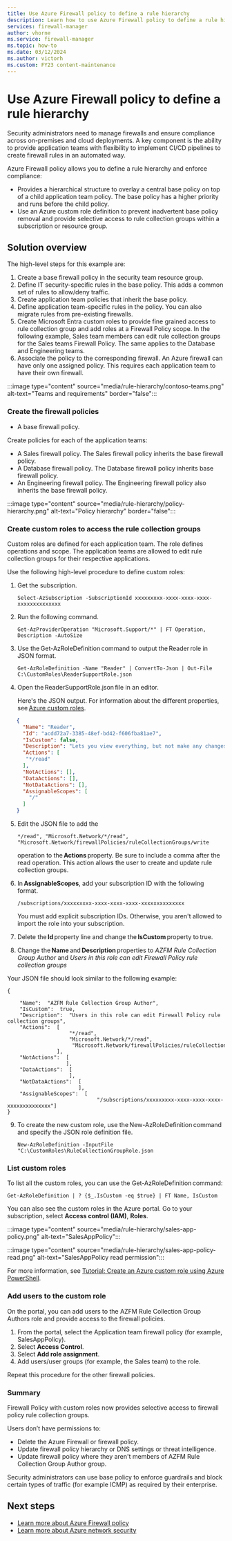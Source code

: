 ```yaml
---
title: Use Azure Firewall policy to define a rule hierarchy
description: Learn how to use Azure Firewall policy to define a rule hierarchy and enforce compliance.
services: firewall-manager
author: vhorne
ms.service: firewall-manager
ms.topic: how-to
ms.date: 03/12/2024
ms.author: victorh
ms.custom: FY23 content-maintenance
---
```


# Use Azure Firewall policy to define a rule hierarchy

Security administrators need to manage firewalls and ensure compliance across on-premises and cloud deployments. A key component is the ability to provide application teams with flexibility to implement CI/CD pipelines to create firewall rules in an automated way.

Azure Firewall policy allows you to define a rule hierarchy and enforce compliance:

- Provides a hierarchical structure to overlay a central base policy on top of a child application team policy. The base policy has a higher priority and runs before the child policy.
- Use an Azure custom role definition to prevent inadvertent base policy removal and provide selective access to rule collection groups within a subscription or resource group.

## Solution overview

The high-level steps for this example are:

1. Create a base firewall policy in the security team resource group.
3. Define IT security-specific rules in the base policy. This adds a common set of rules to allow/deny traffic.
4. Create application team policies that inherit the base policy.
5. Define application team-specific rules in the policy. You can also migrate rules from pre-existing firewalls.
6. Create Microsoft Entra custom roles to provide fine grained access to rule collection group and add roles at a Firewall Policy scope. In the following example, Sales team members can edit rule collection groups for the Sales teams Firewall Policy. The same applies to the Database and Engineering teams.
7. Associate the policy to the corresponding firewall. An Azure firewall can have only one assigned policy. This requires each application team to have their own firewall.



:::image type="content" source="media/rule-hierarchy/contoso-teams.png" alt-text="Teams and requirements" border="false":::

### Create the firewall policies

- A base firewall policy.

Create policies for each of the application teams:

- A Sales firewall policy. The Sales firewall policy inherits the base firewall policy.
- A Database firewall policy. The Database firewall policy inherits base firewall policy.
- An Engineering firewall policy. The Engineering firewall policy also inherits the base firewall policy.

:::image type="content" source="media/rule-hierarchy/policy-hierarchy.png" alt-text="Policy hierarchy" border="false":::

### Create custom roles to access the rule collection groups

Custom roles are defined for each application team. The role defines operations and scope. The application teams are allowed to edit rule collection groups for their respective applications.

Use the following high-level procedure to define custom roles:

1. Get the subscription.

   `Select-AzSubscription -SubscriptionId xxxxxxxxx-xxxx-xxxx-xxxx-xxxxxxxxxxxxxx`
2. Run the following command.

   `Get-AzProviderOperation "Microsoft.Support/*" | FT Operation, Description -AutoSize`
3. Use the Get-AzRoleDefinition command to output the Reader role in JSON format.

   `Get-AzRoleDefinition -Name "Reader" | ConvertTo-Json | Out-File C:\CustomRoles\ReaderSupportRole.json`
4. Open the ReaderSupportRole.json file in an editor.

   Here's the JSON output. For information about the different properties, see [Azure custom roles](../role-based-access-control/custom-roles.md).

```json
   {
     "Name": "Reader",
     "Id": "acdd72a7-3385-48ef-bd42-f606fba81ae7",
     "IsCustom": false,
     "Description": "Lets you view everything, but not make any changes.",
     "Actions": [
      "*/read"
     ],
     "NotActions": [],
     "DataActions": [],
     "NotDataActions": [],
     "AssignableScopes": [
       "/"
     ]
   }
```
5. Edit the JSON file to add the 

   `*/read", "Microsoft.Network/*/read", "Microsoft.Network/firewallPolicies/ruleCollectionGroups/write`

   operation to the **Actions** property. Be sure to include a comma after the read operation. This action allows the user to create and update rule collection groups.
6. In **AssignableScopes**, add your subscription ID with the following format. 

   `/subscriptions/xxxxxxxxx-xxxx-xxxx-xxxx-xxxxxxxxxxxxxx`

   You must add explicit subscription IDs. Otherwise, you aren't allowed to import the role into your subscription.
7. Delete the **Id** property line and change the **IsCustom** property to true.
8. Change the **Name** and **Description** properties to *AZFM Rule Collection Group Author* and *Users in this role can edit Firewall Policy rule collection groups*

Your JSON file should look similar to the following example:

```
{

    "Name":  "AZFM Rule Collection Group Author",
    "IsCustom":  true,
    "Description":  "Users in this role can edit Firewall Policy rule collection groups",
    "Actions":  [
                    "*/read",
                    "Microsoft.Network/*/read",
                     "Microsoft.Network/firewallPolicies/ruleCollectionGroups/write"
                ],
    "NotActions":  [
                   ],
    "DataActions":  [
                    ],
    "NotDataActions":  [
                       ],
    "AssignableScopes":  [
                             "/subscriptions/xxxxxxxxx-xxxx-xxxx-xxxx-xxxxxxxxxxxxxx"]
}
```
9. To create the new custom role, use the New-AzRoleDefinition command and specify the JSON role definition file.

   `New-AzRoleDefinition -InputFile "C:\CustomRoles\RuleCollectionGroupRole.json`

### List custom roles

To list all the custom roles, you can use the Get-AzRoleDefinition command:

   `Get-AzRoleDefinition | ? {$_.IsCustom -eq $true} | FT Name, IsCustom`

You can also see the custom roles in the Azure portal. Go to your subscription, select **Access control (IAM)**, **Roles**.

:::image type="content" source="media/rule-hierarchy/sales-app-policy.png" alt-text="SalesAppPolicy":::

:::image type="content" source="media/rule-hierarchy/sales-app-policy-read.png" alt-text="SalesAppPolicy read permission":::

For more information, see [Tutorial: Create an Azure custom role using Azure PowerShell](../role-based-access-control/tutorial-custom-role-powershell.md).

### Add users to the custom role

On the portal, you can add users to the AZFM Rule Collection Group Authors role and provide access to the firewall policies.

1. From the portal, select the Application team firewall policy (for example, SalesAppPolicy).
2. Select **Access Control**.
3. Select **Add role assignment**.
4. Add users/user groups (for example, the Sales team) to the role.

Repeat this procedure for the other firewall policies.

### Summary

Firewall Policy with custom roles now provides selective access to firewall policy rule collection groups.

Users don’t have permissions to:
- Delete the Azure Firewall or firewall policy.
- Update firewall policy hierarchy or DNS settings or threat intelligence.
- Update firewall policy where they aren't members of AZFM Rule Collection Group Author group.

Security administrators can use base policy to enforce guardrails and block certain types of traffic (for example  ICMP) as required by their enterprise.

## Next steps

- [Learn more about Azure Firewall policy](policy-overview.md)
- [Learn more about Azure network security](../networking/security/index.yml)
